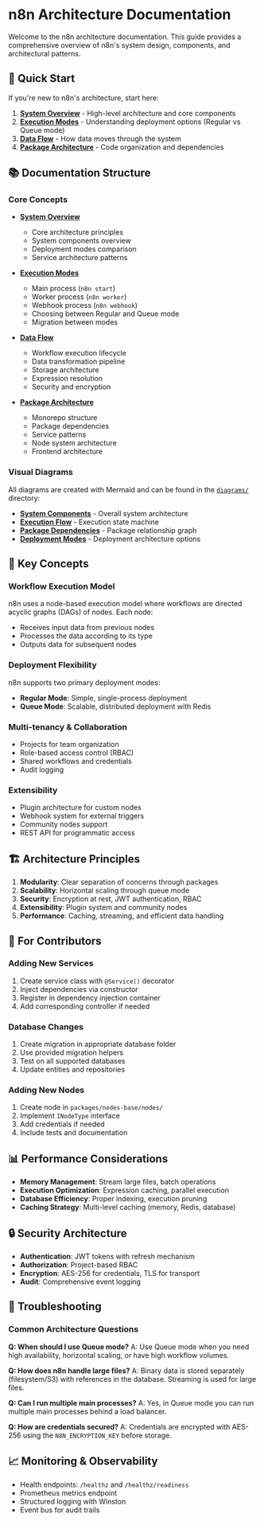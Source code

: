 # n8n Architecture Documentation

Welcome to the n8n architecture documentation. This guide provides a comprehensive overview of n8n's system design, components, and architectural patterns.

## 🚀 Quick Start

If you're new to n8n's architecture, start here:

1. **[System Overview](./system-overview.md)** - High-level architecture and core components
2. **[Execution Modes](./execution-modes.md)** - Understanding deployment options (Regular vs Queue mode)
3. **[Data Flow](./data-flow.md)** - How data moves through the system
4. **[Package Architecture](./package-architecture.md)** - Code organization and dependencies

## 📚 Documentation Structure

### Core Concepts

- **[System Overview](./system-overview.md)**
  - Core architecture principles
  - System components overview
  - Deployment modes comparison
  - Service architecture patterns

- **[Execution Modes](./execution-modes.md)**
  - Main process (`n8n start`)
  - Worker process (`n8n worker`)
  - Webhook process (`n8n webhook`)
  - Choosing between Regular and Queue mode
  - Migration between modes

- **[Data Flow](./data-flow.md)**
  - Workflow execution lifecycle
  - Data transformation pipeline
  - Storage architecture
  - Expression resolution
  - Security and encryption

- **[Package Architecture](./package-architecture.md)**
  - Monorepo structure
  - Package dependencies
  - Service patterns
  - Node system architecture
  - Frontend architecture

### Visual Diagrams

All diagrams are created with Mermaid and can be found in the [`diagrams/`](./diagrams/) directory:

- **[System Components](./diagrams/system-components.mmd)** - Overall system architecture
- **[Execution Flow](./diagrams/execution-flow.mmd)** - Execution state machine
- **[Package Dependencies](./diagrams/package-dependencies.mmd)** - Package relationship graph
- **[Deployment Modes](./diagrams/deployment-modes.mmd)** - Deployment architecture options

## 🔑 Key Concepts

### Workflow Execution Model
n8n uses a node-based execution model where workflows are directed acyclic graphs (DAGs) of nodes. Each node:
- Receives input data from previous nodes
- Processes the data according to its type
- Outputs data for subsequent nodes

### Deployment Flexibility
n8n supports two primary deployment modes:
- **Regular Mode**: Simple, single-process deployment
- **Queue Mode**: Scalable, distributed deployment with Redis

### Multi-tenancy & Collaboration
- Projects for team organization
- Role-based access control (RBAC)
- Shared workflows and credentials
- Audit logging

### Extensibility
- Plugin architecture for custom nodes
- Webhook system for external triggers
- Community nodes support
- REST API for programmatic access

## 🏗️ Architecture Principles

1. **Modularity**: Clear separation of concerns through packages
2. **Scalability**: Horizontal scaling through queue mode
3. **Security**: Encryption at rest, JWT authentication, RBAC
4. **Extensibility**: Plugin system and community nodes
5. **Performance**: Caching, streaming, and efficient data handling

## 🔧 For Contributors

### Adding New Services
1. Create service class with `@Service()` decorator
2. Inject dependencies via constructor
3. Register in dependency injection container
4. Add corresponding controller if needed

### Database Changes
1. Create migration in appropriate database folder
2. Use provided migration helpers
3. Test on all supported databases
4. Update entities and repositories

### Adding New Nodes
1. Create node in `packages/nodes-base/nodes/`
2. Implement `INodeType` interface
3. Add credentials if needed
4. Include tests and documentation

## 📊 Performance Considerations

- **Memory Management**: Stream large files, batch operations
- **Execution Optimization**: Expression caching, parallel execution
- **Database Efficiency**: Proper indexing, execution pruning
- **Caching Strategy**: Multi-level caching (memory, Redis, database)

## 🔒 Security Architecture

- **Authentication**: JWT tokens with refresh mechanism
- **Authorization**: Project-based RBAC
- **Encryption**: AES-256 for credentials, TLS for transport
- **Audit**: Comprehensive event logging

## 🚧 Troubleshooting

### Common Architecture Questions

**Q: When should I use Queue mode?**
A: Use Queue mode when you need high availability, horizontal scaling, or have high workflow volumes.

**Q: How does n8n handle large files?**
A: Binary data is stored separately (filesystem/S3) with references in the database. Streaming is used for large files.

**Q: Can I run multiple main processes?**
A: Yes, in Queue mode you can run multiple main processes behind a load balancer.

**Q: How are credentials secured?**
A: Credentials are encrypted with AES-256 using the `N8N_ENCRYPTION_KEY` before storage.

## 📈 Monitoring & Observability

- Health endpoints: `/healthz` and `/healthz/readiness`
- Prometheus metrics endpoint
- Structured logging with Winston
- Event bus for audit trails

